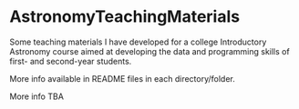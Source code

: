 # AstronomyTeachingMaterials
Some teaching materials I have developed for a college Introductory Astronomy course aimed at developing the data and programming skills of first- and second-year students.

More info available in README files in each directory/folder.

More info TBA

